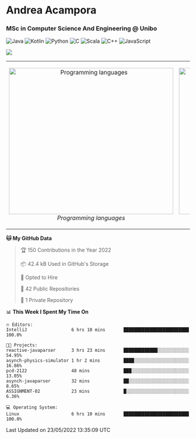 # Andrea Acampora
### MSc in Computer Science And Engineering @ Unibo

![Java](https://img.shields.io/badge/Java-Good-Green)
![Kotlin](https://img.shields.io/badge/Kotlin-Intermediate-blue)
![Python](https://img.shields.io/badge/Python-Intermediate-blue)
![C](https://img.shields.io/badge/C-Intermediate-blue)
![Scala](https://img.shields.io/badge/Scala-Beginner-yellow)
![C++](https://img.shields.io/badge/C++-Beginner-yellow)
![JavaScript](https://img.shields.io/badge/JavaScript-Beginner-yellow)

<!-- 
<img src="https://github-readme-stats.vercel.app/api?username=andrea-acampora&count_private=true&show_icons=true&theme=gruvbox&cache_seconds=1800" height=220px width=500px>
-->

<img src="https://github-readme-stats.vercel.app/api/wakatime?username=Arop&custom_title=Now%20coding%20in&theme=gruvbox">

<!--
#### Programming languages
<img src="https://wakatime.com/share/@Arop/7b1d5c62-1d9f-4a3a-836c-c29297ecc0b1.svg" height=350px width=650px>


#### Real-time daily coding hours
<img src="https://wakatime.com/share/@Arop/c3fe2869-5ef5-4bc3-8960-99ffe2d5723f.svg?sanitaze=true" height=300px width=700px>
-->

<table>
  <tr>
    <td> 
    <p align="center">
    <img alt="Programming languages" src="https://wakatime.com/share/@Arop/7b1d5c62-1d9f-4a3a-836c-c29297ecc0b1.svg" width="450" height="400">
    <br>
    <em> Programming languages </em>
  </p> 
</td>
<td> 
  <p align="center">
    <img alt="Real-time daily coding hours" src="https://wakatime.com/share/@Arop/c3fe2869-5ef5-4bc3-8960-99ffe2d5723f.svg?sanitaze=true" width="450" height="400">
    <br>
    <em> Real-time daily coding hours </em>
  </p> 
</td>
</tr>
</table>

<!--START_SECTION:waka-->
**🐱 My GitHub Data** 

> 🏆 150 Contributions in the Year 2022
 > 
> 📦 42.4 kB Used in GitHub's Storage 
 > 
> 💼 Opted to Hire
 > 
> 📜 42 Public Repositories 
 > 
> 🔑 1 Private Repository 
 > 
📊 **This Week I Spent My Time On** 

```text
🔥 Editors: 
IntelliJ                 6 hrs 10 mins       █████████████████████████   100.0%

🐱‍💻 Projects: 
reactive-javaparser      3 hrs 23 mins       █████████████░░░░░░░░░░░░   54.95% 
asynch-physics-simulator 1 hr 2 mins         ████░░░░░░░░░░░░░░░░░░░░░   16.86% 
pcd-2122                 48 mins             ███░░░░░░░░░░░░░░░░░░░░░░   13.05% 
asynch-javaparser        32 mins             ██░░░░░░░░░░░░░░░░░░░░░░░   8.65% 
ASSIGNMENT-02            23 mins             █░░░░░░░░░░░░░░░░░░░░░░░░   6.36%

💻 Operating System: 
Linux                    6 hrs 10 mins       █████████████████████████   100.0%

```


 Last Updated on 23/05/2022 13:35:09 UTC
<!--END_SECTION:waka-->
